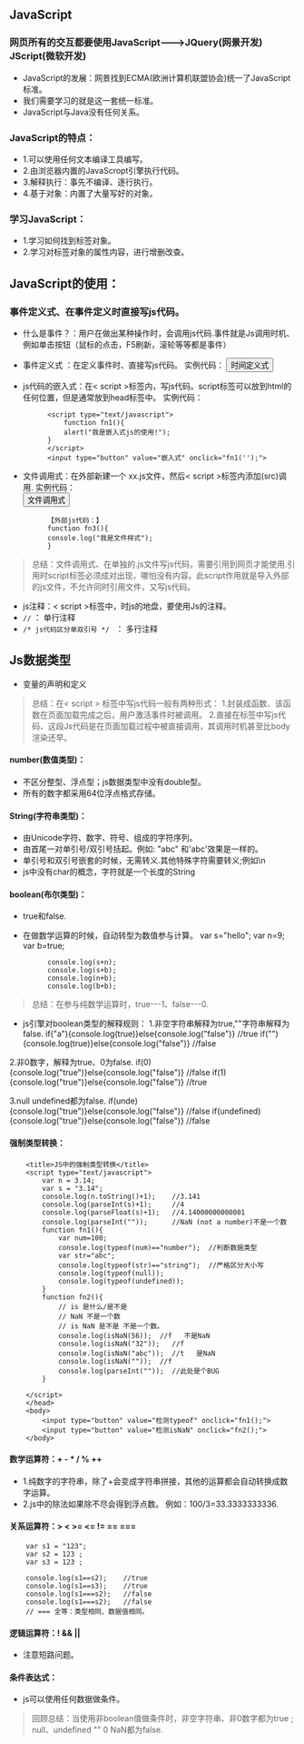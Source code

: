 ## JavaScript

### 网页所有的交互都要使用JavaScript--->JQuery(网景开发) JScript(微软开发)

- JavaScript的发展：网景找到ECMA(欧洲计算机联盟协会)统一了JavaScript标准。
- 我们需要学习的就是这一套统一标准。
- JavaScript与Java没有任何关系。

### JavaScript的特点：
- 1.可以使用任何文本编译工具编写。
- 2.由浏览器内置的JavaScropt引擎执行代码。
- 3.解释执行：事先不编译、逐行执行。
- 4.基于对象：内置了大量写好的对象。

### 学习JavaScript：
- 1.学习如何找到标签对象。
- 2.学习对标签对象的属性内容，进行增删改查。       

## JavaScript的使用：

### 事件定义式、在事件定义时直接写js代码。
- 什么是事件？：用户在做出某种操作时，会调用js代码.事件就是Js调用时机、例如单击按钮（鼠标的点击，F5刷新，滚轮等等都是事件） 

- 事件定义式 ：在定义事件时、直接写js代码。
实例代码： 
			 <input type="button" value="时间定义式" onclick="alert('我被猪点了');"> 

- js代码的嵌入式：在< script >标签内，写js代码。script标签可以放到html的任何位置，但是通常放到head标签中。
实例代码：  	
			<!-- function是关键字，用来声明函数。fn1是函数名，小括号内可以声明参数 -->
			<!-- js中函数都是共有的，不需要修饰符。函数不需要声明返回值类型 -->
			<!-- 函数体中没写return,函数调用时默认返回值为undefined(未定义) -->

			<script type="text/javascript">
				function fn1(){
				alert("我是嵌入式js的使用!");
			}
			</script>
			<input type="button" value="嵌入式" onclick="fn1('');"> 
	
- 文件调用式：在外部新建一个 xx.js文件，然后< script >标签内添加(src)调用.
实例代码：
			<script type="text/javascript" src="my.js"></script>	
			<input type="button" value="文件调用式" onclick="fn3();">
	
			【外部js代码：】
			function fn3(){
			console.log("我是文件样式");
			}

> 总结：文件调用式、在单独的.js文件写js代码，需要引用到网页才能使用.引用时script标签必须成对出现，哪怕没有内容。此script作用就是导入外部的js文件，不允许同时引用文件，又写js代码。

- js注释：< script >标签中，时js的地盘，要使用Js的注释。
-  `//`                       ： 单行注释
- `/* js代码区分单双引号 */ `	  ： 多行注释

## Js数据类型
- 变量的声明和定义
		<script type="text/javascript">
 		  // 声明变量。
 		  var x ;
  		 // 给变量赋值。
  		 x = 9;
  		 x = "abc";
  		 console.log(x);
	    </script>
> 总结：在< script > 标签中写js代码一般有两种形式：
> 1.封装成函数、该函数在页面加载完成之后，用户激活事件时被调用。
> 2.直接在标签中写js代码、这段Js代码是在页面加载过程中被直接调用，其调用时机甚至比body渲染还早。

#### number(数值类型)：
- 不区分整型、浮点型；js数据类型中没有double型。
- 所有的数字都采用64位浮点格式存储。

#### String(字符串类型)：
- 由Unicode字符、数字、符号、组成的字符序列。
- 由首尾一对单引号/双引号括起。例如: "abc" 和'abc'效果是一样的。
- 单引号和双引号嵌套的时候，无需转义.其他特殊字符需要转义;例如\n
- js中没有char的概念，字符就是一个长度的String

#### boolean(布尔类型)：
- true和false.
- 在做数学运算的时候，自动转型为数值参与计算。
			var s="hello";
			var n=9;
			var b=true;

			console.log(s+n);
			console.log(s+b);
			console.log(n+b);
			console.log(b+b);
>总结：在参与纯数学运算时，true---1、false---0.

- js引擎对boolean类型的解释规则：
1.非空字符串解释为true,""字符串解释为false.
		if("a"){console.log(true)}else{console.log("false")}    //true
		if(""){console.log(true)}else{console.log("false")}    //false

2.非0数字，解释为true、0为false.
		if(0){console.log("true")}else{console.log("false")}   //false
		if(1){console.log("true")}else{console.log("false")}   //true

3.null undefined都为false.
		if(unde){console.log("true")}else{console.log("false")}		  //false
		if(undefined){console.log("true")}else{console.log("false")}  //false

#### 强制类型转换：
		<title>JS中的强制类型转换</title>
		<script type="text/javascript">
			var n = 3.14;
			var s = "3.14";
			console.log(n.toString()+1);	//3.141
			console.log(parseInt(s)+1);		//4
			console.log(parseFloat(s)+1);	//4.14000000000001 
			console.log(parseInt(""));      //NaN (not a number)不是一个数
			function fn1(){
				var num=100;
				console.log(typeof(num)=="number");	 //判断数据类型
				var str="abc";
				console.log(typeof(str)=="string");  //严格区分大小写
				console.log(typeof(null));
				console.log(typeof(undefined));
			}
			function fn2(){	
				// is 是什么/是不是
				// NaN 不是一个数
				// is NaN 是不是 不是一个数。
				console.log(isNaN(56));	 //f   不是NaN
				console.log(isNaN("32"));   //f
				console.log(isNaN("abc"));  //t   是NaN
				console.log(isNaN(""));	 //f
				console.log(parseInt(""));  //此处是个BUG
			}
	
		</script>
		</head>
		<body>
			<input type="button" value="检测typeof" onclick="fn1();">
			<input type="button" value="检测isNaN" onclick="fn2();">
		</body>

#### 数学运算符：+ - * / % ++ 
- 1.纯数字的字符串，除了+会变成字符串拼接，其他的运算都会自动转换成数字运算。
- 2.js中的除法如果除不尽会得到浮点数。 例如：100/3=33.3333333336.

#### 关系运算符：> < >= <= != ==  ===
		var s1 = "123";
		var s2 = 123 ;
		var s3 = 123 ;
		
		console.log(s1==s2);    //true
		console.log(s1==s3);	//true
		console.log(s1===s2);	//false
		console.log(s1===s2);	//false
		// === 全等：类型相同、数据值相同。

#### 逻辑运算符：! && ||
* 注意短路问题。

#### 条件表达式：
- js可以使用任何数据做条件。 

>回顾总结：当使用非boolean值做条件时，非空字符串、非0数字都为true ; null、undefined "" 0 NaN都为false.